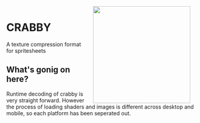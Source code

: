 <img src="https://github.com/mainroach/crabby/blob/master/icon.jpg" width="256" align="right" hspace="20">

# CRABBY #
A texture compression format for spritesheets

## What's gonig on here? ##
Runtime decoding of crabby is very straight forward. However the process of loading shaders and images is different across desktop and mobile, so each platform has been seperated out.


